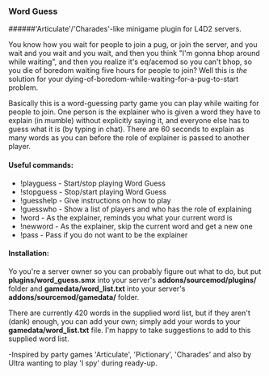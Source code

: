### Word Guess
######'Articulate'/'Charades'-like minigame plugin for L4D2 servers.

You know how you wait for people to join a pug, or join the server, and you wait and you wait and you wait, and then you think "I'm gonna bhop around while waiting", and then you realize it's eq/acemod so you can't bhop, so you die of boredom waiting five hours for people to join? Well this is *the* solution for your dying-of-boredom-while-waiting-for-a-pug-to-start problem.

Basically this is a word-guessing party game you can play while waiting for people to join. One person is the explainer who is given a word they have to explain (in mumble) without explicitly saying it, and everyone else has to guess what it is (by typing in chat). There are 60 seconds to explain as many words as you can before the role of explainer is passed to another player.

#### Useful commands:
- !playguess - Start/stop playing Word Guess
- !stopguess - Stop/start playing Word Guess
- !guesshelp - Give instructions on how to play
- !guesswho - Show a list of players and who has the role of explaining
- !word - As the explainer, reminds you what your current word is
- !newword - As the explainer, skip the current word and get a new one
- !pass - Pass if you do not want to be the explainer

#### Installation:
Yo you're a server owner so you can probably figure out what to do, but put **plugins/word_guess.smx** into your server's **addons/sourcemod/plugins/** folder and **gamedata/word_list.txt** into your server's **addons/sourcemod/gamedata/** folder.

There are currently 420 words in the supplied word list, but if they aren't (dank) enough, you can add your own; simply add your words to your **gamedata/word_list.txt** file. I'm happy to take suggestions to add to this supplied word list.

-Inspired by party games 'Articulate', 'Pictionary', 'Charades' and also by Ultra wanting to play 'I spy' during ready-up.
